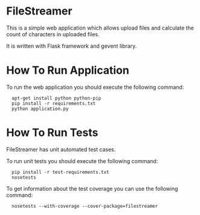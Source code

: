 FileStreamer
============

This is a simple web application which allows upload files and calculate the count of characters in uploaded files.

It is written with Flask framework and gevent library.

How To Run Application
======================

To run the web application you should execute the following command:

```
  apt-get install python python-pip
  pip install -r requirements.txt
  python application.py
```

How To Run Tests
================

FileStreamer has unit automated test cases.

To run unit tests you should execute the following command:

```
  pip install -r test-requirements.txt
  nosetests
```

To get information about the test coverage you can use the following command:

```
  nosetests --with-coverage --cover-package=filestreamer
```
